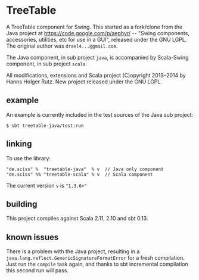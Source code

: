 # TreeTable

A TreeTable component for Swing. This started as a fork/clone from the Java project at https://code.google.com/p/aephyr/ -- "Swing components, accessories, utilities, etc for use in a GUI", released under the GNU LGPL. The original author was `drael4...@gmail.com`.

The Java component, in sub project `java`, is accompanied by Scala-Swing component, in sub project `scala`.

All modifications, extensions and Scala project (C)opyright 2013&ndash;2014 by Hanns Holger Rutz. New project released under the GNU LGPL.

## example

An example is currently included in the test sources of the Java sub project:

    $ sbt treetable-java/test:run

## linking

To use the library:

    "de.sciss" %  "treetable-java"  % v  // Java only component
    "de.sciss" %% "treetable-scala" % v  // Scala component

The current version `v` is `"1.3.6+"`

## building

This project compiles against Scala 2.11, 2.10 and sbt 0.13.

## known issues

There is a problem with the Java project, resulting in a `java.lang.reflect.GenericSignatureFormatError` for a fresh compilation. Just run the `compile` task again, and thanks to sbt incremental compilation this second run will pass.
